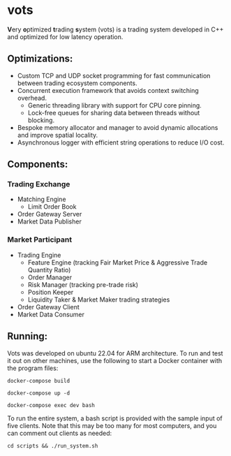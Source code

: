 # vots
**V**ery **o**ptimized **t**rading **s**ystem (vots) is a trading system
developed in C++ and optimized for low latency operation.

## Optimizations:
* Custom TCP and UDP socket programming for fast communication between trading ecosystem components.
* Concurrent execution framework that avoids context switching overhead.
    * Generic threading library with support for CPU core pinning.
    * Lock-free queues for sharing data between threads without blocking.
* Bespoke memory allocator and manager to avoid dynamic allocations and improve spatial locality.
* Asynchronous logger with efficient string operations to reduce I/O cost.

## Components:
### Trading Exchange
* Matching Engine
    * Limit Order Book
* Order Gateway Server
* Market Data Publisher

### Market Participant
* Trading Engine
    * Feature Engine (tracking Fair Market Price & Aggressive Trade Quantity Ratio)
    * Order Manager
    * Risk Manager (tracking pre-trade risk)
    * Position Keeper
    * Liquidity Taker & Market Maker trading strategies
* Order Gateway Client
* Market Data Consumer

## Running:
Vots was developed on ubuntu 22.04 for ARM architecture. To run and test it out on other machines, use the following to start a Docker container with the program files:
```
docker-compose build
```
```
docker-compose up -d
```
```
docker-compose exec dev bash
```

To run the entire system, a bash script is provided with the sample input of five clients. Note that this may be too many for most computers, and you can comment out clients as needed:
```
cd scripts && ./run_system.sh
```
